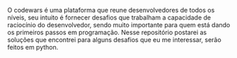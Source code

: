 O codewars é uma plataforma que reune desenvolvedores de todos os níveis, seu intuito é fornecer desafios que trabalham a capacidade de raciocínio do desenvolvedor, sendo muito importante para quem está dando os primeiros passos em programação. Nesse repositório postarei as soluções que encontrei para alguns desafios que eu me interessar, serão feitos em python.
